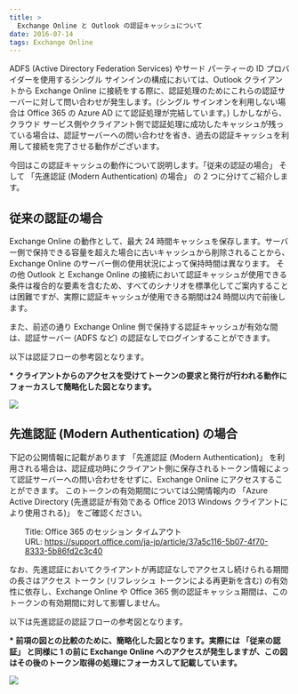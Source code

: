 ```yaml
---
title: >
  Exchange Online と Outlook の認証キャッシュについて
date: 2016-07-14
tags: Exchange Online
---
```

ADFS (Active Directory Federation Services) やサード パーティーの ID プロバイダーを使用するシングル サインインの構成においては、Outlook クライアントから Exchange Online に接続をする際に、認証処理のためにこれらの認証サーバーに対して問い合わせが発生します。(シングル サインオンを利用しない場合は Office 365 の Azure AD にて認証処理が完結しています。)
しかしながら、クラウド サービス側やクライアント側で認証処理に成功したキャッシュが残っている場合は、認証サーバーへの問い合わせを省き、過去の認証キャッシュを利用して接続を完了させる動作がございます。

今回はこの認証キャッシュの動作について説明します。「従来の認証の場合」 そして 「先進認証 (Modern Authentication) の場合」 の 2 つに分けてご紹介します。
<h2><strong>従来の認証の場合</strong></h2>
Exchange Online の動作として、最大 24 時間キャッシュを保存します。サーバー側で保持できる容量を超えた場合に古いキャッシュから削除されることから、Exchange Online のサーバー側の使用状況によって保持時間は異なります。
その他 Outlook と Exchange Online の接続において認証キャッシュが使用できる条件は複合的な要素を含むため、すべてのシナリオを標準化してご案内することは困難ですが、実際に認証キャッシュが使用できる期間は24 時間以内で前後します。

また、前述の通り Exchange Online 側で保持する認証キャッシュが有効な間は、認証サーバー (ADFS など) の認証なしでログインすることができます。

以下は認証フローの参考図となります。

<strong>* クライアントからのアクセスを受けてトークンの要求と発行が行われる動作にフォーカスして簡略化した図となります。</strong>

<a href="media/2016/07/flow01_n.png">

![](flow01_n.png)
</a>
<h2><strong>先進認証 (Modern Authentication) の場合</strong></h2>
下記の公開情報に記載があります 「先進認証 (Modern Authentication)」 を利用される場合は、認証成功時にクライアント側に保存されるトークン情報によって認証サーバーへの問い合わせをせずに、Exchange Online にアクセスすることができます。
このトークンの有効期間については公開情報内の 「Azure Active Directory (先進認証が有効である Office 2013 Windows クライアントにより使用される)」 をご確認ください。
<p style="padding-left: 2em">
Title: Office 365 のセッション タイムアウト<br/>
URL: <a href="https://support.office.com/ja-jp/article/37a5c116-5b07-4f70-8333-5b86fd2c3c40">https://support.office.com/ja-jp/article/37a5c116-5b07-4f70-8333-5b86fd2c3c40</a>
</p>
なお、先進認証においてクライアントが再認証なしでアクセスし続けられる期間の長さはアクセス トークン (リフレッシュ トークンによる再更新を含む) の有効性に依存し、Exchange Online や Office 365 側の認証キャッシュ期間は、このトークンの有効期間に対して影響しません。

以下は先進認証の認証フローの参考図となります。

<strong>* 前項の図との比較のために、簡略化した図となります。実際には 「従来の認証」 と同様に 1 の前に Exchange Online へのアクセスが発生しますが、この図はその後のトークン取得の処理にフォーカスして記載しています。</strong>
<a href="media/2016/07/flow02_n.png">

![](flow02_n.png)
</a>